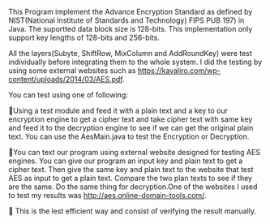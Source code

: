 
This Program implement the Advance Encryption Standard  as defined by NIST(National Institute of Standards and  Technology)
FIPS PUB 197) in Java.
The suportted  data block size is 128-bits.
This implementation only support key  lengths of  128-bits and 256-bits.

All the layers(Subyte, ShiftRow, MixColumn and AddRoundKey) were test individually before integrating them to the whole system.
I did the testing by using some external websites such as https://kavaliro.com/wp-content/uploads/2014/03/AES.pdf.

You can test using one of following:

Using a test module and feed it with a plain text and a key to our encryption engine to get a cipher text and take cipher text with same key and feed it to the decryption engine to see if we can get the original plain text. You can use the AesMain.java to test the Encryption or Decryption. 

You can text our program using external website designed for testing AES engines. You can give our program an input key and plain text to get a cipher text. Then give the same key and plain text to the website that test AES as input to get a plain text. Compare the two plan texts to see if they are the same. Do the same thing for decryption.One of the websites I used  to test my results was http://aes.online-domain-tools.com/.

	This is the lest efficient way and consist of verifying the result manually.

